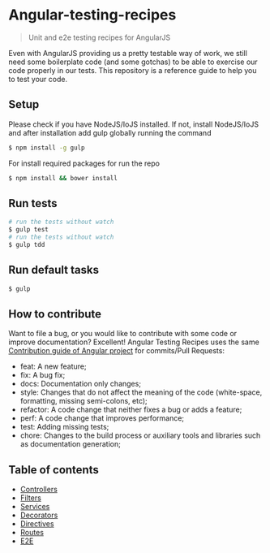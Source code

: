 # Angular-testing-recipes
> Unit and e2e testing recipes for AngularJS

Even with AngularJS providing us a pretty testable way of work, we still need some boilerplate code (and some gotchas) to be able to exercise our code properly in our tests. This repository is a reference guide to help you to test your code.


## Setup

Please check if you have NodeJS/IoJS installed. If not, install NodeJS/IoJS and after installation add gulp globally running the command

```bash
$ npm install -g gulp
```

For install required packages for run the repo

```bash
$ npm install && bower install
```


## Run tests

```bash
# run the tests without watch
$ gulp test
# run the tests without watch
$ gulp tdd
```


## Run default tasks
```bash
$ gulp
```


## How to contribute

Want to file a bug, or you would like to contribute with some code or improve documentation? Excellent! Angular Testing Recipes uses the same [Contribution guide of Angular project](https://github.com/angular/angular/blob/master/CONTRIBUTING.md#type) for commits/Pull Requests:

- feat: A new feature;
- fix: A bug fix;
- docs: Documentation only changes;
- style: Changes that do not affect the meaning of the code (white-space, formatting, missing semi-colons, etc);
- refactor: A code change that neither fixes a bug or adds a feature;
- perf: A code change that improves performance;
- test: Adding missing tests;
- chore: Changes to the build process or auxiliary tools and libraries such as documentation generation;


## Table of contents

- [Controllers](controllers/)
- [Filters](filters/)
- [Services](services/)
- [Decorators](decorators/)
- [Directives](directives/)
- [Routes](routes/)
- [E2E](E2E/)
